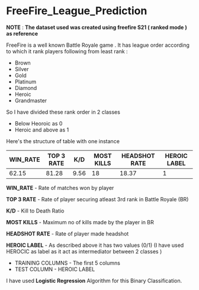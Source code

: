 # FreeFire_League_Prediction
__NOTE__ : __The dataset used was created using freefire S21 ( ranked mode ) as reference__

FreeFire is a well known Battle Royale game . It has league order according to which it rank players
following from least rank : 
* Brown
* Silver
* Gold
* Platinum
* Diamond
* Heroic
* Grandmaster

So I have divided these rank order in 2 classes 
* Below Heoroic as 0
* Heroic and above as 1

Here's the structure of table with one instance 

WIN_RATE | TOP 3 RATE | K/D | MOST KILLS | HEADSHOT RATE |  HEROIC LABEL
-------- | ---------- | --- | --------- | ------------- | -------------
62.15 |	81.28 |	9.56 | 18 |	18.37 |	1

__WIN_RATE__  - Rate of matches won by player

__TOP 3 RATE__ - Rate of player securing atleast 3rd rank in Battle Royale (BR)

__K/D__ - Kill to Death Ratio

__MOST KILLS__ - Maximum no of kills made by the player in BR

__HEADSHOT RATE__ - Rate of player made headshot 

__HEROIC LABEL__ - As described above it has two values (0/1) (I have used HEROCIC as label as it act as intermediator between 2 classes )

* TRAINING COLUMNS - The first 5 columns
* TEST COLUMN - HEROIC LABEL

I have used __Logistic Regression__ Algorithm for this Binary Classification.

